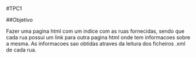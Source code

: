 #TPC1

##Objetivo

Fazer uma pagina html com um indice com as ruas fornecidas, sendo que cada rua possui um link para outra pagina html onde tem informacoes sobre a mesma.
As informacoes sao obtidas atraves da leitura dos ficheiros .xml de cada rua.